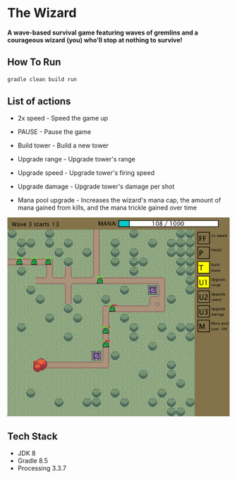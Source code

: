 # The Wizard
**A wave-based survival game featuring waves of gremlins and a courageous wizard (you) who'll stop at nothing to survive!**

## How To Run

```bash
gradle clean build run
```

## List of actions

* 2x speed - Speed the game up

* PAUSE - Pause the game

* Build tower - Build a new tower

* Upgrade range - Upgrade tower's range

* Upgrade speed - Upgrade tower's firing speed

* Upgrade damage - Upgrade tower's damage per shot

* Mana pool upgrade - Increases the wizard's mana cap, the amount of mana gained from kills, and the mana trickle gained over time

<p align="center">
    <img src="https://github.com/bbat2575/TheWizard/blob/main/TheWizard.png"/>
</p>

## Tech Stack
- JDK 8
- Gradle 8.5
- Processing 3.3.7
